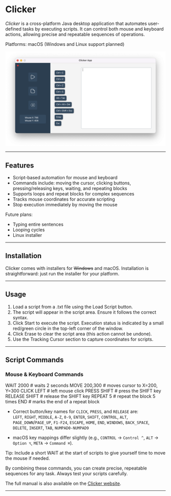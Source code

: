 # Clicker

*Clicker* is a cross-platform Java desktop application that automates user-defined tasks by executing scripts. It can control both mouse and keyboard actions, allowing precise and repeatable sequences of operations.

Platforms: macOS (Windows and Linux support planned)

![Clicker Screenshot](src/main/resources/screenshot.png)

---

## Features

- Script-based automation for mouse and keyboard
- Commands include: moving the cursor, clicking buttons, pressing/releasing keys, waiting, and repeating blocks
- Supports loops and repeat blocks for complex sequences
- Tracks mouse coordinates for accurate scripting
- Stop execution immediately by moving the mouse

Future plans:

- Typing entire sentences
- Looping cycles
- Linux installer

---

## Installation

Clicker comes with installers for ~~Windows~~ and macOS. Installation is straightforward: just run the installer for your platform.

---

## Usage

1. Load a script from a .txt file using the Load Script button.
2. The script will appear in the script area. Ensure it follows the correct syntax.
3. Click Start to execute the script. Execution status is indicated by a small red/green circle in the top-left corner of the window.
4. Click Erase to clear the script area (this action cannot be undone).
5. Use the Tracking Cursor section to capture coordinates for scripts.

---

## Script Commands

### Mouse & Keyboard Commands


WAIT 2000        # waits 2 seconds
MOVE 200,300     # moves cursor to X=200, Y=300
CLICK LEFT       # left mouse click
PRESS SHIFT      # press the SHIFT key
RELEASE SHIFT    # release the SHIFT key
REPEAT 5         # repeat the block 5 times
END              # marks the end of a repeat block

- Correct button/key names for `CLICK`, `PRESS`, and `RELEASE` are:  
  `LEFT`, `RIGHT`, `MIDDLE`, `A-Z`, `0-9`, `ENTER`, `SHIFT`, `CONTROL`, `ALT`, `PAGE_DOWN`/`PAGE_UP`, `F1-F24`, `ESCAPE`, `HOME`, `END`, `WINDOWS`, `BACK_SPACE`, `DELETE`, `INSERT`, `TAB`, `NUMPAD0-NUMPAD9`

- macOS key mappings differ slightly (e.g., `CONTROL` → `Control ^`, `ALT` → `Option ⌥`, `META` → `Command ⌘`).

Tip: Include a short WAIT at the start of scripts to give yourself time to move the mouse if needed.

By combining these commands, you can create precise, repeatable sequences for any task. Always test your scripts carefully.

The full manual is also available on the [Clicker website](https://leprpht.github.io/ClickerWeb/).

---